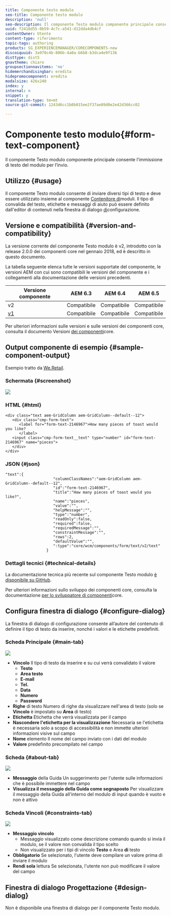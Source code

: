 ```yaml
---
title: Componente testo modulo
seo-title: Componente testo modulo
description: 'null'
seo-description: Il componente Testo modulo componente principale consente l’immissione di testo del modulo per l’invio.
uuid: f2418d55-0b59-4c7c-a541-d12dda4db4cf
contentOwner: Utente
content-type: riferimento
topic-tags: authoring
products: SG_EXPERIENCEMANAGER/CORECOMPONENTS-new
discoiquuid: 3a970c4b-806b-4a0a-b6b8-b3dca4e9f136
disttype: dist5
gnavtheme: chiaro
groupsectionnavitems: 'no'
hidemerchandisingbar: eredita
hidepromocomponent: eredita
modalsize: 426x240
index: y
internal: n
snippet: y
translation-type: tm+mt
source-git-commit: 1243d6cc1b0b015ee2f37ae89d0e2e42d366cc02

---
```



# Componente testo modulo{#form-text-component}

Il componente Testo modulo componente principale consente l’immissione di testo del modulo per l’invio.

## Utilizzo {#usage}

Il componente Testo modulo consente di inviare diversi tipi di testo e deve essere utilizzato insieme al componente [Contenitore di](form-container.md)moduli. Il tipo di convalida del testo, etichette e messaggi di aiuto può essere definito dall'editor di contenuti nella finestra di dialogo [di](#configure-dialog)configurazione.

## Versione e compatibilità {#version-and-compatibility}

La versione corrente del componente Testo modulo è v2, introdotto con la release 2.0.0 dei componenti core nel gennaio 2018, ed è descritto in questo documento.

La tabella seguente elenca tutte le versioni supportate del componente, le versioni AEM con cui sono compatibili le versioni del componente e i collegamenti alla documentazione delle versioni precedenti.

| Versione componente | AEM 6.3 | AEM 6.4 | AEM 6.5 |
|--- |--- |--- |--- |
| v2 | Compatibile | Compatibile | Compatibile |
| [v1](form-text-v1.md) | Compatibile | Compatibile | Compatibile |

Per ulteriori informazioni sulle versioni e sulle versioni dei componenti core, consulta il documento Versioni [dei componenti](versions.md)core.

## Output componente di esempio {#sample-component-output}

Esempio tratto da [We.Retail](https://helpx.adobe.com/experience-manager/6-5/sites/developing/using/we-retail.html).

### Schermata {#screenshot}

![](assets/chlimage_1-22.png)

### HTML {#html}

```
<div class="text aem-GridColumn aem-GridColumn--default--12">
   <div class="cmp-form-text">
      <label for="form-text-2146967">How many pieces of toast would you like?
      </label>
   <input class="cmp-form-text__text" type="number" id="form-text-2146967" name="pieces">
   </div>
</div>
```

### JSON {#json}

```
"text":{  
                     "columnClassNames":"aem-GridColumn aem-GridColumn--default--12",
                     "id":"form-text-2146967",
                     "title":"How many pieces of toast would you like?",
                     "name":"pieces",
                     "value":"",
                     "helpMessage":"",
                     "type":"number",
                     "readOnly":false,
                     "required":false,
                     "requiredMessage":"",
                     "constraintMessage":"",
                     "rows":2,
                     "defaultValue":"",
                     ":type":"core/wcm/components/form/text/v2/text"
                  }
```

### Dettagli tecnici {#technical-details}

La documentazione tecnica più recente sul componente Testo modulo [è disponibile su GitHub](https://github.com/adobe/aem-core-wcm-components/tree/master/content/src/content/jcr_root/apps/core/wcm/components/form/text/v2/text).

Per ulteriori informazioni sullo sviluppo dei componenti core, consulta la documentazione [per lo sviluppatore di componenti](developing.md)core.

## Configura finestra di dialogo {#configure-dialog}

La finestra di dialogo di configurazione consente all’autore del contenuto di definire il tipo di testo da inserire, nonché i valori e le etichette predefiniti.

### Scheda Principale {#main-tab}

![](assets/chlimage_1-23.png)

* **Vincolo** Il tipo di testo da inserire e su cui verrà convalidato il valore
   * **Testo**
   * **Area testo**
   * **E-mail**
   * **Tel.**
   * **Data**
   * **Numero**
   * **Password**
* **Righe** di testo Numero di righe da visualizzare nell'area di testo (solo se **Vincolo** è impostato su **Area** di testo)
* **Etichetta** Etichetta che verrà visualizzata per il campo
* **Nascondere l'etichetta per la visualizzazione** Necessaria se l'etichetta è necessaria solo a scopo di accessibilità e non immette ulteriori informazioni visive sul campo
* **Nome** elemento Il nome del campo inviato con i dati del modulo
* **Valore** predefinito precompilato nel campo

### Scheda {#about-tab}

![](assets/chlimage_1-24.png)

* **Messaggio** della Guida Un suggerimento per l'utente sulle informazioni che è possibile immettere nel campo
* **Visualizza il messaggio della Guida come segnaposto** Per visualizzare il messaggio della Guida all'interno del modulo di input quando è vuoto e non è attivo

### Scheda Vincoli {#constraints-tab}

![](assets/chlimage_1-25.png)

* **Messaggio vincolo**
   * Messaggio visualizzato come descrizione comando quando si invia il modulo, se il valore non convalida il tipo scelto
   * Non visualizzato per i tipi di vincolo **Testo** e Area **di** testo
* **Obbligatorio** Se selezionato, l'utente deve compilare un valore prima di inviare il modulo
* **Rendi sola** lettura Se selezionata, l'utente non può modificare il valore del campo

## Finestra di dialogo Progettazione {#design-dialog}

Non è disponibile una finestra di dialogo per il componente Testo modulo.